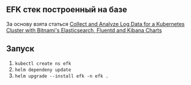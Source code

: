 ## EFK стек построенный на базе 
За основу взята статься 
[Collect and Analyze Log Data for a Kubernetes Cluster with Bitnami's Elasticsearch, Fluentd and Kibana Charts](https://docs.bitnami.com/tutorials/integrate-logging-kubernetes-kibana-elasticsearch-fluentd/)



## Запуск
1. ```kubectl create ns efk```
2. ```helm dependeny update```
3. ```helm upgrade --install efk -n efk .```